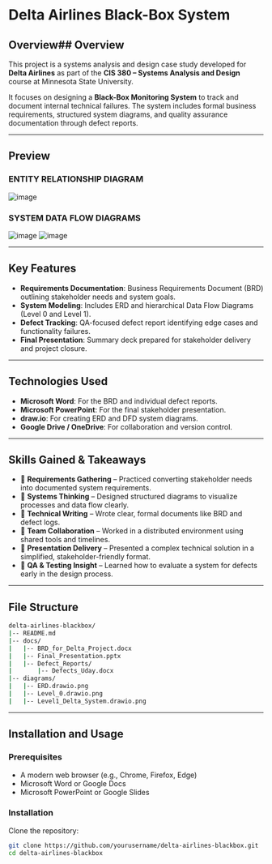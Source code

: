 # Delta Airlines Black-Box System

## Overview## Overview

This project is a systems analysis and design case study developed for **Delta Airlines** as part of the **CIS 380 – Systems Analysis and Design** course at Minnesota State University.

It focuses on designing a **Black-Box Monitoring System** to track and document internal technical failures. The system includes formal business requirements, structured system diagrams, and quality assurance documentation through defect reports.

---

## Preview

### ENTITY RELATIONSHIP DIAGRAM  
![image](https://github.com/user-attachments/assets/983d59b5-e3f2-4db5-89b8-e041a1747a1d)

### SYSTEM DATA FLOW DIAGRAMS  
![image](https://github.com/user-attachments/assets/521de669-60c5-43d4-b796-f74ec6cbe888) 
![image](https://github.com/user-attachments/assets/347746b0-8042-4291-8a71-1d25c0fc9ed4)

---

## Key Features

- **Requirements Documentation**: Business Requirements Document (BRD) outlining stakeholder needs and system goals.
- **System Modeling**: Includes ERD and hierarchical Data Flow Diagrams (Level 0 and Level 1).
- **Defect Tracking**: QA-focused defect report identifying edge cases and functionality failures.
- **Final Presentation**: Summary deck prepared for stakeholder delivery and project closure.

---
## Technologies Used

- **Microsoft Word**: For the BRD and individual defect reports.
- **Microsoft PowerPoint**: For the final stakeholder presentation.
- **draw.io**: For creating ERD and DFD system diagrams.
- **Google Drive / OneDrive**: For collaboration and version control.

---

## Skills Gained & Takeaways

- 📌 **Requirements Gathering** – Practiced converting stakeholder needs into documented system requirements.
- 📌 **Systems Thinking** – Designed structured diagrams to visualize processes and data flow clearly.
- 📌 **Technical Writing** – Wrote clear, formal documents like BRD and defect logs.
- 📌 **Team Collaboration** – Worked in a distributed environment using shared tools and timelines.
- 📌 **Presentation Delivery** – Presented a complex technical solution in a simplified, stakeholder-friendly format.
- 📌 **QA & Testing Insight** – Learned how to evaluate a system for defects early in the design process.

---

## File Structure

```bash
delta-airlines-blackbox/
|-- README.md
|-- docs/
|   |-- BRD_for_Delta_Project.docx
|   |-- Final_Presentation.pptx
|   |-- Defect_Reports/
|       |-- Defects_Uday.docx
|-- diagrams/
|   |-- ERD.drawio.png
|   |-- Level_0.drawio.png
|   |-- Level1_Delta_System.drawio.png
```
---

## Installation and Usage

### Prerequisites

- A modern web browser (e.g., Chrome, Firefox, Edge)
- Microsoft Word or Google Docs
- Microsoft PowerPoint or Google Slides

### Installation

Clone the repository:
```bash
git clone https://github.com/yourusername/delta-airlines-blackbox.git
cd delta-airlines-blackbox

